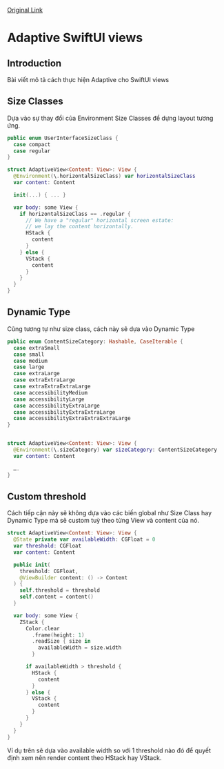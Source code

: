 [Original Link](https://fivestars.blog/swiftui/adaptive-swiftui-views.html)

# Adaptive SwiftUI views
## Introduction
Bài viết mô tả cách thực hiện Adaptive cho SwiftUI views

## Size Classes
Dựa vào sự thay đổi của Environment Size Classes để dựng layout tương ứng.
```swift
public enum UserInterfaceSizeClass {
  case compact
  case regular
}

struct AdaptiveView<Content: View>: View {
  @Environment(\.horizontalSizeClass) var horizontalSizeClass
  var content: Content

  init(...) { ... }

  var body: some View {
    if horizontalSizeClass == .regular {
      // We have a "regular" horizontal screen estate: 
      // we lay the content horizontally.
      HStack {
        content
      }
    } else {
      VStack {
        content
      }
    }
  }
}
```

## Dynamic Type
Cũng tương tự như size class, cách này sẽ dựa vào Dynamic Type
```swift
public enum ContentSizeCategory: Hashable, CaseIterable {
  case extraSmall
  case small
  case medium
  case large
  case extraLarge
  case extraExtraLarge
  case extraExtraExtraLarge
  case accessibilityMedium
  case accessibilityLarge
  case accessibilityExtraLarge
  case accessibilityExtraExtraLarge
  case accessibilityExtraExtraExtraLarge
}


struct AdaptiveView<Content: View>: View {
  @Environment(\.sizeCategory) var sizeCategory: ContentSizeCategory
  var content: Content

  ….
}
```

## Custom threshold
Cách tiếp cận này sẽ không dựa vào các biến global như Size Class hay Dynamic Type mà sẽ custom tuỳ theo từng View và content của nó.
```swift
struct AdaptiveView<Content: View>: View {
  @State private var availableWidth: CGFloat = 0
  var threshold: CGFloat
  var content: Content

  public init(
    threshold: CGFloat, 
    @ViewBuilder content: () -> Content
  ) {
    self.threshold = threshold
    self.content = content()
  }

  var body: some View {
    ZStack {
      Color.clear
        .frame(height: 1)
        .readSize { size in
          availableWidth = size.width
        }

      if availableWidth > threshold {
        HStack {
          content
        }
      } else {
        VStack {
          content
        }
      }
    }
  }
}
```

Ví dụ trên sẽ dựa vào available width so với 1 threshold nào đó để quyết định xem nên render content theo HStack hay VStack.
